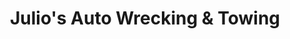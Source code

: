 ---
title: "Julio's Auto Wrecking & Towing"
url: /atwater/julios-auto-wrecking-and-towing/
shop: car repair
---